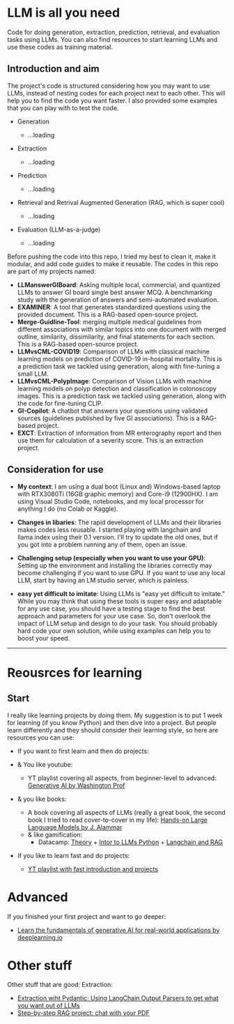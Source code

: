# LLM is all you need
Code for doing generation, extraction, prediction, retrieval, and evaluation tasks using LLMs. You can also find resources to start learning LLMs and use these codes as training material. 

## Introduction and aim 

The project's code is structured considering how you may want to use LLMs, instead of nesting codes for each project next to each other. This will help you to find the code you want faster. I also provided some examples that you can play with to test the code. 

- Generation
  - ...loading

- Extraction
  - ...loading
  
- Prediction
  - ...loading
  
- Retrieval and Retrival Augmented Generation (RAG, which is super cool)
  - ...loading
 
- Evaluation (LLM-as-a-judge)
  - ...loading

Before pushing the code into this repo, I tried my best to clean it, make it modular, and add code guides to make it reusable. The codes in this repo are part of my projects named:

- **LLManswerGIBoard**: Asking multiple local, commercial, and quantized LLMs to answer GI board single best answer MCQ. A benchmarking study with the generation of answers and semi-automated evaluation. 
- **EXAMINER**: A tool that generates standardized questions using the provided document. This is a RAG-based open-source project.
- **Merge-Guidline-Tool**: merging multiple medical guidelines from different associations with similar topics into one document with merged outline, similarity, dissimilarity, and final statements for each section. This is a RAG-based open-source project.
- **LLMvsCML-COVID19**: Comparison of LLMs with classical machine learning models on prediction of COVID-19 in-hospital mortality. This is a prediction task we tackled using generation, along with fine-tuning a small LLM.
- **LLMvsCML-PolypImage**: Comparison of Vision LLMs with machine learning models on polyp detection and classification in colonoscopy images. This is a prediction task we tackled using generation, along with the code for fine-tuning CLIP.
- **GI-Copilot**: A chatbot that answers your questions using validated sources (guidelines published by five GI associations). This is a RAG-based project.
- **EXCT**: Extraction of information from MR enterography report and then use them for calculation of a severity score. This is an extraction project.

## Consideration for use 

- **My context**:
I am using a dual boot (Linux and) Windows-based laptop with RTX3080Ti (16GB graphic memory) and Core-i9 (12900HX). I am using Visual Studio Code, notebooks, and my local processor for anything I do (no Colab or Kaggle). 

- **Changes in libaries**:
The rapid development of LLMs and their libraries makes codes less reusable. I started playing with langchain and llama.index using their 0.1 version. I'll try to update the old ones, but if you got into a problem running any of them, open an issue. 

- **Challenging setup (especially when you want to use your GPU)**:
Setting up the environment and installing the libraries correctly may become challenging if you want to use GPU. If you want to use any local LLM, start by having an LM studio server, which is painless. 

- **easy yet difficult to imitate**:
Using LLMs is "easy yet difficult to imitate." While you may think that using these tools is super easy and adaptable for any use case, you should have a testing stage to find the best approach and parameters for your use case. So, don't overlook the impact of LLM setup and design to do your task. You should probably hard code your own solution, while using examples can help you to boost your speed. 

------
# Reousrces for learning
## Start
I really like learning projects by doing them. My suggestion is to put 1 week for learning (if you know Python) and then dive into a project. But people learn differently and they should consider their learning style, so here are resources you can use: 
- If you want to first learn and then do projects:
 - & You like youtube: 
    - YT playlist covering all aspects, from beginner-level to advanced: [Generative AI by Washington Prof](https://www.youtube.com/playlist?list=PLjy4p-07OYzui0nVZzMgoLBeXjG9Oy3hi)
  - & you like books:
    - A book covering all aspects of LLMs (really a great book, the second book I tried to read cover-to-cover in my life): [Hands-on Large Language Models by J. Alammar](https://www.amazon.co.uk/Hands-Large-Language-Models-Understanding/dp/1098150961/ref=asc_df_1098150961/?tag=googshopuk-21&linkCode=df0&hvadid=696285193871&hvpos=&hvnetw=g&hvrand=1585991372394813751&hvpone=&hvptwo=&hvqmt=&hvdev=c&hvdvcmdl=&hvlocint=&hvlocphy=9222618&hvtargid=pla-2281435176658&psc=1&mcid=eb08b758a9b13e57a4825f7bcdbd46b4&th=1&psc=1&hvocijid=1585991372394813751-1098150961-&hvexpln=74&gad_source=1)
    - & like gamification:
      - Datacamp: [Theory](https://www.datacamp.com/courses/large-language-models-llms-concepts) + [Intor to LLMs Python](https://www.datacamp.com/courses/introduction-to-llms-in-python) + [Langchain and RAG](https://www.datacamp.com/courses/developing-llm-applications-with-langchain)

- If you like to learn fast and do projects:
  - [YT playlist with fast introduction and projects](https://www.youtube.com/playlist?list=PLqZXAkvF1bPNQER9mLmDbntNfSpzdDIU5)
 
# Advanced
If you finished your first project and want to go deeper:
- [Learn the fundamentals of generative AI for real-world applications by deeplearning.io](https://www.deeplearning.ai/courses/generative-ai-with-llms/)


# Other stuff
Other stuff that are good:
Extraction: 
- [Extraction wiht Pydantic: Using LangChain Output Parsers to get what you want out of LLMs](https://www.youtube.com/watch?v=UVn2NroKQCw&t=853s)
- [Step-by-step RAG project: chat with your PDF](https://www.youtube.com/watch?v=dXxQ0LR-3Hg)
